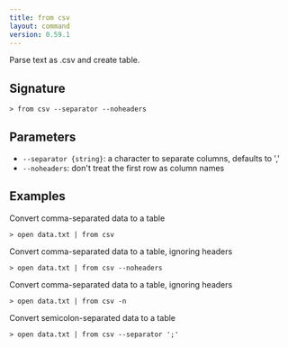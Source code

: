 ```yaml
---
title: from csv
layout: command
version: 0.59.1
---
```


Parse text as .csv and create table.

## Signature

```> from csv --separator --noheaders```

## Parameters

 -  `--separator {string}`: a character to separate columns, defaults to ','
 -  `--noheaders`: don't treat the first row as column names

## Examples

Convert comma-separated data to a table
```shell
> open data.txt | from csv
```

Convert comma-separated data to a table, ignoring headers
```shell
> open data.txt | from csv --noheaders
```

Convert comma-separated data to a table, ignoring headers
```shell
> open data.txt | from csv -n
```

Convert semicolon-separated data to a table
```shell
> open data.txt | from csv --separator ';'
```

